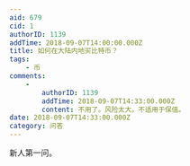 ```yaml
---
aid: 679
cid: 1
authorID: 1139
addTime: 2018-09-07T14:00:00.000Z
title: 如何在大陆内地买比特币？
tags:
    - 币
comments:
    -
        authorID: 1139
        addTime: 2018-09-07T14:33:00.000Z
        content: 不用了。风险太大。不适用于保值。
date: 2018-09-07T14:33:00.000Z
category: 问答
---
```


新人第一问。
